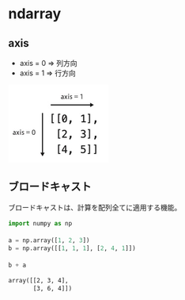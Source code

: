 # ndarray

## axis

- axis = 0 => 列方向
- axis = 1 => 行方向

![axis](img/np_01_01.jpg)


## ブロードキャスト
ブロードキャストは、計算を配列全てに適用する機能。

``` python
import numpy as np

a = np.array([1, 2, 3])
b = np.array([[1, 1, 1], [2, 4, 1]])

b + a
```

```
array([[2, 3, 4],
       [3, 6, 4]])
```
